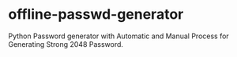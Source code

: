 # offline-passwd-generator
Python Password generator with Automatic  and Manual Process for Generating Strong 2048 Password.
